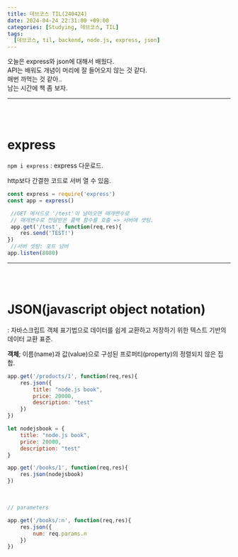 ```yaml
---
title: 데브코스 TIL(240424)
date: 2024-04-24 22:31:00 +09:00
categories: [Studying, 데브코스, TIL]
tags: 
  [데브코스, til, backend, node.js, express, json]
---
```


오늘은 express와 json에 대해서 배웠다. <br>API는 배워도 개념이 머리에 잘 들어오지 않는 것 같다. <br>매번 까먹는 것 같아..<br>남는 시간에 책 좀 보자.

---

<br>
<br>

express
===
`npm i express` : express 다운로드.

http보다 간결한 코드로 서버 열 수 있음.

```jsx
const express = require('express')
const app = express()

 //GET 메서드로 '/test'이 날아오면 매개변수로
 // 매개변수로 전달받은 콜백 함수를 호출 => 서버에 셋팅.
 app.get('/test', function(req,res){
    res.send('TEST!')
})
 //서버 셋팅: 포트 넘버
app.listen(8080)
```
---

<br><br>

JSON(javascript object notation)
===
: 자바스크립트 객체 표기법으로 데이터를 쉽게 교환하고 저장하기 위한 텍스트 기반의 데이터 교환 표준.

**객체**; 이름(name)과 값(value)으로 구성된 프로퍼티(property)의 정렬되지 않은 집합.

```jsx
app.get('/products/1', function(req,res){
    res.json({
        title: "node.js book",
        price: 20000,
        description: "test"
    })
})
```
```jsx
let nodejsbook = {
    title: "node.js book",
    price: 20000,
    description: "test"
}

app.get('/books/1', function(req,res){
    res.json(nodejsbook)
})
```

<br>

```jsx
// parameters

app.get('/books/:n', function(req,res){
    res.json({
        num: req.params.n
    })
})
```

